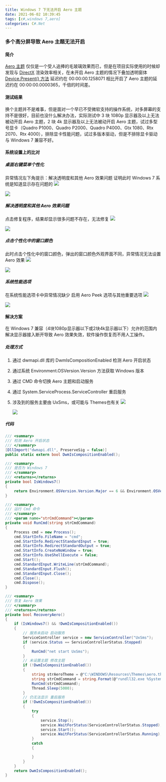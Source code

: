 ```yaml
---
title: Windows 7 下无法开启 Aero 主题
date: 2021-06-02 10:39:45
tags: [c#,windows 7,aero]
categories: C#.Net
---
```

### 多个高分屏导致 Aero 主题无法开启
<!-- more -->
#### 简介
[Aero 主题](https://baike.baidu.com/item/Windows%20Aero/6845089?fromtitle=Aero&fromid=3554670&fr=aladdin) 仅仅是一个受人追捧的毛玻璃效果而已，但是在项目实际使用的时候却发现与 [DirectX](https://www.microsoft.com/zh-cn/download/details.aspx?id=35) 渲染效率相关，在未开启 Aero 主题的情况下叠加透明窗体 [Device.Present() 方法](https://docs.microsoft.com/en-us/previous-versions/bb324100(v=vs.85)) 延迟约在 00:00:00.1258071 相比开启了 Aero 主题的延迟约在 00:00:00.0000365，千倍的时间差。

#### 测试结果
换个主题并不是难事，但是面对一个早已不受微软支持的操作系统，对多屏幕的支持不是很好，目前也没什么解决办法，实际测试中 3 块 1080p 显示器及以上无法被动开启 Aero 主题，2 块 4k 显示器及以上无法被动开启 Aero 主题，试过多型号显卡（Quadro P1000、Quadro P2000、Quadro P4000、Gtx 1080、Rtx 2070、Rtx 4000），排除显卡性能问题，试过多版本驱动，但是不排除显卡驱动与 Windows 7 兼容不好。

#### 系统设置上的比对
##### 桌面右键菜单个性化
异常情况左下角提示：解决透明度和其他 Aero 效果问题
证明此时 Windows 7 系统是知道显示存在问题的
<img src="https://sadness96.github.io/images/blog/csharp-Win7Aero/Win7个性化设置-正常.png"/>

<img src="https://sadness96.github.io/images/blog/csharp-Win7Aero/Win7个性化设置-异常.png"/>

##### 解决透明度和其他 Aero 效果问题
点击修复程序，结果却显示很多问题不存在，无法修复
<img src="https://sadness96.github.io/images/blog/csharp-Win7Aero/Win7Aero修复程序.png"/>

<img src="https://sadness96.github.io/images/blog/csharp-Win7Aero/Win7Aero修复程序-结果.png"/>

##### 点击个性化中的窗口颜色
此时点击个性化中的窗口颜色，弹出的窗口颜色外观界面不同，异常情况无法设置 Aero 效果
<img src="https://sadness96.github.io/images/blog/csharp-Win7Aero/Win7个性化设置窗口和外观-正常.png"/>

<img src="https://sadness96.github.io/images/blog/csharp-Win7Aero/Win7个性化设置窗口和外观-异常.png"/>

##### 系统性能选项
在系统性能选项卡中异常情况缺少 启用 Aero Peek 选项与其他重要选项
<img src="https://sadness96.github.io/images/blog/csharp-Win7Aero/Win7系统性能选项-正常.png"/>

<img src="https://sadness96.github.io/images/blog/csharp-Win7Aero/Win7系统性能选项-异常.png"/>

#### 解决方案
在 Windows 7 兼容（4块1080p显示器以下或2块4k显示器以下）允许的范围内解决显示器接入断开导致 Aero 效果失效，软件操作恢复而不用人工操作。

##### 处理方式
1. 通过 dwmapi.dll 库的 DwmIsCompositionEnabled 检测 Aero 开启状态
1. 通过系统 Environment.OSVersion.Version 方法获取 Windows 版本
1. 通过 CMD 命令切换 Aero 主题和启动服务
1. 通过 System.ServiceProcess.ServiceController 重启服务
1. 涉及到的服务主要由 UxSms，或可能与 Themes也有关
    <img src="https://sadness96.github.io/images/blog/csharp-Win7Aero/UxSms服务.png"/>

    <img src="https://sadness96.github.io/images/blog/csharp-Win7Aero/Themes服务.png"/>

##### 代码
``` csharp
/// <summary>
/// 检测 Aero 开启状态
/// </summary>
[DllImport("dwmapi.dll", PreserveSig = false)]
public static extern bool DwmIsCompositionEnabled();

/// <summary>
/// 是否为 Windows 7
/// </summary>
/// <returns></returns>
private bool IsWindows7()
{
    return Environment.OSVersion.Version.Major == 6 && Environment.OSVersion.Version.Minor == 1;
}

/// <summary>
/// 运行 Cmd 命令
/// </summary>
/// <param name="strCmdCommand"></param>
private void RunCmd(string strCmdCommand)
{
    Process cmd = new Process();
    cmd.StartInfo.FileName = "cmd";
    cmd.StartInfo.RedirectStandardInput = true;
    cmd.StartInfo.RedirectStandardOutput = true;
    cmd.StartInfo.CreateNoWindow = true;
    cmd.StartInfo.UseShellExecute = false;
    cmd.Start();
    cmd.StandardInput.WriteLine(strCmdCommand);
    cmd.StandardInput.Flush();
    cmd.StandardInput.Close();
    cmd.Close();
    cmd.Dispose();
}

/// <summary>
/// 恢复 Aero 效果
/// </summary>
/// <returns></returns>
private bool RecoveryAero()
{
    if (IsWindows7() && !DwmIsCompositionEnabled())
    {
        // 服务未启动 启动服务
        ServiceController service = new ServiceController("UxSms");
        if (service.Status == ServiceControllerStatus.Stopped)
        {
            RunCmd("net start UxSms");
        }
        // 未设置主题 修改主题
        if (!DwmIsCompositionEnabled())
        {
            string strAeroTheme = @"C:\WINDOWS\Resources\Themes\aero.theme";
            string strCmdCommand = string.Format(@"rundll32.exe %SystemRoot%\system32\shell32.dll,Control_RunDLL %SystemRoot%\system32\desk.cpl desk,@Themes /Action:OpenTheme /file:""{0}""", strAeroTheme); //cmd命令
            RunCmd(strCmdCommand);
            Thread.Sleep(5000);
        }
        // 仍无法显示 重启服务
        if (!DwmIsCompositionEnabled())
        {
            try
            {
                service.Stop();
                service.WaitForStatus(ServiceControllerStatus.Stopped);
                service.Start();
                service.WaitForStatus(ServiceControllerStatus.Running);
            }
            catch
            {

            }
        }
    }
    return DwmIsCompositionEnabled();
}
```